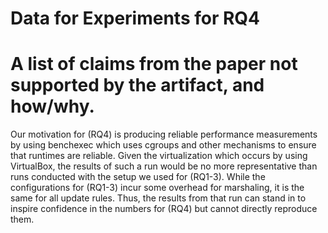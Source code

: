 # Data for Experiments for RQ4



# A list of claims from the paper not supported by the artifact, and how/why.

Our motivation for (RQ4) is producing reliable performance measurements by using benchexec which uses cgroups and other mechanisms to ensure that runtimes are reliable. Given the virtualization which occurs by using VirtualBox, the results of such a run would be no more representative than runs conducted with the setup we used for (RQ1-3). While the configurations for (RQ1-3) incur some overhead for marshaling, it is the same for all update rules.
Thus, the results from that run can stand in to inspire confidence in the numbers for (RQ4) but cannot directly reproduce them.
